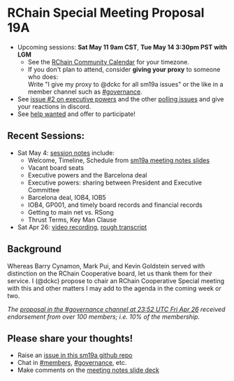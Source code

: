 # RChain Special Meeting Proposal 19A

 - Upcoming sessions: **Sat May 11 9am CST**, **Tue May 14 3:30pm PST with LGM**
   - See the [RChain Community Calendar][cal] for your timezone.
   - If you don't plan to attend, consider **giving your proxy** to someone who does:  
     Write "I give my proxy to @dckc for all sm19a issues" or the like in a member channel such as [#governance][gov].
 - See [issue #2 on executive powers](/rchain-community/sm19a/issues/2) and the other [polling issues](https://github.com/rchain-community/sm19a/labels/polling) and give your reactions in discord.
 - See [help wanted](https://github.com/rchain-community/sm19a/labels/help%20wanted) and offer to participate!

[cal]: https://calendar.google.com/calendar/embed?src=2cj152c9nidh6glpr1d5g4eq28%40group.calendar.google.com

## Recent Sessions:
 - Sat May 4: [session notes](https://docs.google.com/document/d/13qSmFAnYNhjnJY9lt-YBX01CBn8WhmqCnagoDIq6jM0/edit#) include:
   - Welcome, Timeline, Schedule from [sm19a meeting notes slides][meeting-notes-sm19a]
   - Vacant board seats
   - Executive powers and the Barcelona deal
   - Executive powers: sharing between President and Executive Committee
   - Barcelona deal, IOB4, IOB5
   - IOB4, GP001, and timely board records and financial records
   - Getting to main net vs. RSong
   - Thrust Terms, Key Man Clause
 - Sat Apr 26: [video recording](https://youtu.be/x-YrKbdglnw), [rough transcript](https://otter.ai/s/e52287f0b3e949ebbbb3f0e696afd8de)


## Background

Whereas Barry Cynamon, Mark Pui, and Kevin Goldstein served with distinction on the RChain Cooperative board, let us thank them for their service. I (@dckc) propose to chair an RChain Cooperative Special meeting with this and other matters I may add to the agenda in the coming week or two.

_The [proposal in the #governance channel at 23:52 UTC Fri Apr 26][652] received endorsement from over 100 members; i.e. 10% of the membership._


[652]: https://discordapp.com/channels/375365542359465989/393462637100400650/571484475767128074

## Please share your thoughts!

 - Raise an [issue in this sm19a github repo](https://github.com/rchain-community/sm19a/issues)
 - Chat in [#members][mem], [#governance][gov], etc.
 - Make comments on the [meeting notes slide deck][meeting-notes-sm19a]

[gov]: https://discordapp.com/channels/375365542359465989/393462637100400650
[mem]: https://discordapp.com/channels/375365542359465989/406191011564617748
[meeting-notes-sm19a]: https://docs.google.com/presentation/d/1UqRpyxfp_SBAWj_MUIXwku0O_AE7sO2EHTL0B337qLA/edit?usp=sharing

